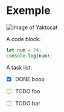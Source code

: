 # Exemple

![Image of Yaktocat](https://octodex.github.com/images/yaktocat.png)

A code block:

```js
let num = 24;
console.log(num);
```

A task list:
- [x] DONE booo
- [ ] TODO foo
- [ ] TODO bar

